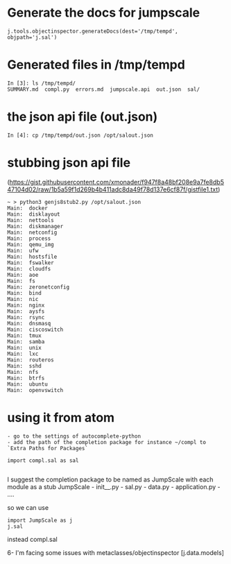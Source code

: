 # Generate the docs for jumpscale
```
j.tools.objectinspector.generateDocs(dest='/tmp/tempd', objpath='j.sal')
```
# Generated files in /tmp/tempd
```
In [3]: ls /tmp/tempd/
SUMMARY.md  compl.py  errors.md  jumpscale.api  out.json  sal/
```

# the json api file (out.json)

```
In [4]: cp /tmp/tempd/out.json /opt/salout.json
```

# stubbing json api file 
(https://gist.githubusercontent.com/xmonader/f947f8a48bf208e9a7fe8db547104d02/raw/1b5a59f1d269b4b411adc8da49f78d137e6cf87f/gistfile1.txt)

```
~ > python3 genjs8stub2.py /opt/salout.json 
Main:  docker
Main:  disklayout
Main:  nettools
Main:  diskmanager
Main:  netconfig
Main:  process
Main:  qemu_img
Main:  ufw
Main:  hostsfile
Main:  fswalker
Main:  cloudfs
Main:  aoe
Main:  fs
Main:  zeronetconfig
Main:  bind
Main:  nic
Main:  nginx
Main:  aysfs
Main:  rsync
Main:  dnsmasq
Main:  ciscoswitch
Main:  tmux
Main:  samba
Main:  unix
Main:  lxc
Main:  routeros
Main:  sshd
Main:  nfs
Main:  btrfs
Main:  ubuntu
Main:  openvswitch

```
# using it from atom
	- go to the settings of autocomplete-python
	- add the path of the completion package for instance ~/compl to `Extra Paths for Packages`
```
import compl.sal as sal


```
I suggest the completion package to be named as JumpScale with each module as a stub
 JumpScale
      - init__.py
      - sal.py
      - data.py
      - application.py
      - ....

so we can use 
``` 
import JumpScale as j
j.sal
```
instead compl.sal

6- I'm facing some issues with metaclasses/objectinspector [j.data.models]
